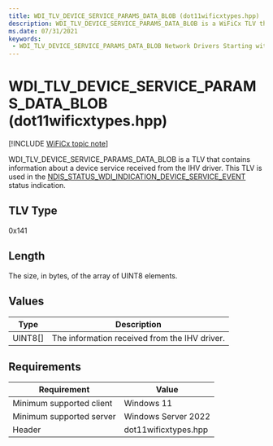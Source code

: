 ```yaml
---
title: WDI_TLV_DEVICE_SERVICE_PARAMS_DATA_BLOB (dot11wificxtypes.hpp)
description: WDI_TLV_DEVICE_SERVICE_PARAMS_DATA_BLOB is a WiFiCx TLV that contains information about a device service received from the IHV driver.
ms.date: 07/31/2021
keywords:
 - WDI_TLV_DEVICE_SERVICE_PARAMS_DATA_BLOB Network Drivers Starting with Windows Vista
---
```


# WDI_TLV_DEVICE_SERVICE_PARAMS_DATA_BLOB (dot11wificxtypes.hpp)

[!INCLUDE [WiFiCx topic note](../includes/wificx-version-warning.md)]

WDI_TLV_DEVICE_SERVICE_PARAMS_DATA_BLOB is a TLV that contains information about a device service received from the IHV driver. This TLV is used in the [NDIS_STATUS_WDI_INDICATION_DEVICE_SERVICE_EVENT](ndis-status-wdi-indication-device-service-event.md) status indication.

## TLV Type

0x141

## Length

The size, in bytes, of the array of UINT8 elements.

## Values

| Type | Description |
| --- | --- |
| UINT8[] | The information received from the IHV driver. |

## Requirements

|Requirement|Value|
|--- |--- |
|Minimum supported client|Windows 11|
|Minimum supported server|Windows Server 2022|
|Header|dot11wificxtypes.hpp|

